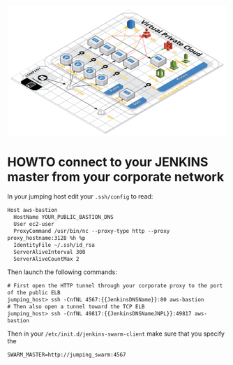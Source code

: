 ![Build infrastructure](build.png)

# HOWTO connect to your JENKINS master from your corporate network

In your jumping host edit your `.ssh/config` to read:

```
Host aws-bastion
  HostName YOUR_PUBLIC_BASTION_DNS
  User ec2-user
  ProxyCommand /usr/bin/nc --proxy-type http --proxy proxy_hostname:3128 %h %p
  IdentityFile ~/.ssh/id_rsa
  ServerAliveInterval 300
  ServerAliveCountMax 2

```

Then launch the following commands: 

```
# First open the HTTP tunnel through your corporate proxy to the port of the public ELB
jumping_host> ssh -CnfNL 4567:{{JenkinsDNSName}}:80 aws-bastion
# Then also open a tunnel toward the TCP ELB  
jumping_host> ssh -CnfNL 49817:{{JenkinsDNSNameJNPL}}:49817 aws-bastion
```

Then in your `/etc/init.d/jenkins-swarm-client` make sure that you specify the 

```
SWARM_MASTER=http://jumping_swarm:4567
```

